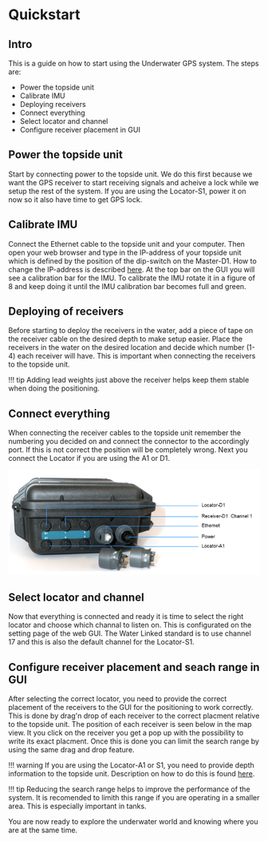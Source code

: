 # Quickstart

## Intro

This is a guide on how to start using the Underwater GPS system. The steps are:

* Power the topside unit
* Calibrate IMU
* Deploying receivers
* Connect everything
* Select locator and channel
* Configure receiver placement in GUI

## Power the topside unit

Start by connecting power to the topside unit. We do this first because we want the GPS receiver to start receiving signals and acheive a lock while we setup the rest of the system. If you are using the Locator-S1, power it on now so it also have time to get GPS lock.

## Calibrate IMU

Connect the Ethernet cable to the topside unit and your computer. Then open your web browser and type in the IP-address of your topside unit which is defined by the position of the dip-switch on the Master-D1. How to change the IP-address is described [here](https://waterlinked.github.io/docs/explorer-kit/hardware/). At the top bar on the GUI you will see a calibration bar for the IMU. To calibrate the IMU rotate it in a figure of 8 and keep doing it until the IMU calibration bar becomes full and green.

## Deploying of receivers

Before starting to deploy the receivers in the water, add a piece of tape on the receiver cable on the desired depth to make setup easier. Place the receivers in the water on the desired location and decide which number (1-4) each receiver will have. This is important when connecting the receivers to the topside unit.

!!! tip
    Adding lead weights just above the receiver helps keep them stable when doing the positioning.

## Connect everything

When connecting the receiver cables to the topside unit remember the numbering you decided on and connect the connector to the accordingly port. If this is not correct the position will be completely wrong. Next you connect the Locator if you are using the A1 or D1.

![pelicase_connectors](../img/pelicase_connectors.png)

## Select locator and channel

Now that everything is connected and ready it is time to select the right locator and choose which channal to listen on. This is configurated on the setting page of the web GUI. The Water Linked standard is to use channel 17 and this is also the default channel for the Locator-S1.

## Configure receiver placement and seach range in GUI

After selecting the correct locator, you need to provide the correct placement of the receivers to the GUI for the positioning to work correctly. This is done by drag'n drop of each receiver to the correct placment relative to the topside unit. The position of each receiver is seen below in the map view. It you click on the receiver you get a pop up with the possibility to write its exact placment. Once this is done you can limit the search range by using the same drag and drop feature.

!!! warning
    If you are using the Locator-A1 or S1, you need to provide depth information to the topside unit. Description on how to do this is found [here](https://waterlinked.github.io/docs/explorer-kit/gui/api/).

!!! tip
    Reducing the search range helps to improve the performance of the system. It is recomended to limith this range if you are operating in a smaller area. This is especially important in tanks.

You are now ready to explore the underwater world and knowing where you are at the same time.
